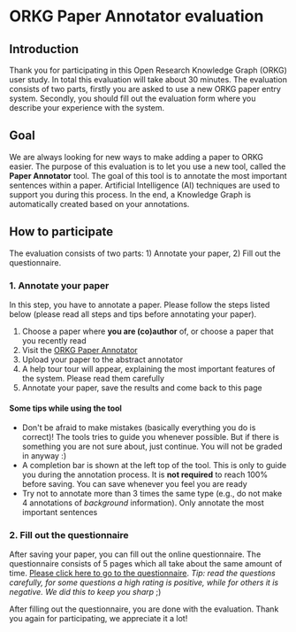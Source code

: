 # ORKG Paper Annotator evaluation

## Introduction

Thank you for participating in this Open Research Knowledge Graph (ORKG) user study. In total this evaluation will take about 30 minutes. The evaluation consists of two parts, firstly you are asked to use a new ORKG paper entry system. Secondly, you should fill out the evaluation form where you describe your experience with the system.

## Goal

We are always looking for new ways to make adding a paper to ORKG easier. The purpose of this evaluation is to let you use a new tool, called the **Paper Annotator** tool. The goal of this tool is to annotate the most important sentences within a paper. Artificial Intelligence (AI) techniques are used to support you during this process. In the end, a Knowledge Graph is automatically created based on your annotations.

## How to participate

The evaluation consists of two parts: 1) Annotate your paper, 2) Fill out the questionnaire.

### 1. Annotate your paper

In this step, you have to annotate a paper. Please follow the steps listed below (please read all steps and tips before annotating your paper).

1. Choose a paper where **you are (co)author** of, or choose a paper that you recently read
2. Visit the [ORKG Paper Annotator](https://www.orkg.org/orkg/pdf-text-annotation)
3. Upload your paper to the abstract annotator
4. A help tour tour will appear, explaining the most important features of the system. Please read them carefully
5. Annotate your paper, save the results and come back to this page

#### Some tips while using the tool

-   Don't be afraid to make mistakes (basically everything you do is correct)! The tools tries to guide you whenever possible. But if there is something you are not sure about, just continue. You will not be graded in anyway :)
-   A completion bar is shown at the left top of the tool. This is only to guide you during the annotation process. It is **not required** to reach 100% before saving. You can save whenever you feel you are ready
-   Try not to annotate more than 3 times the same type (e.g., do not make 4 annotations of _background_ information). Only annotate the most important sentences

### 2. Fill out the questionnaire

After saving your paper, you can fill out the online questionnaire. The questionnaire consists of 5 pages which all take about the same amount of time. [Please click here to go to the questionnaire](https://docs.google.com/forms/d/e/1FAIpQLSei2JGMp1mzGaZn353jE1h982xJQh0DxSVWPlGNRYrV_irdcQ/viewform?usp=sf_link). _Tip: read the questions carefully, for some questions a high rating is positive, while for others it is negative. We did this to keep you sharp_ ;)

After filling out the questionnaire, you are done with the evaluation. Thank you again for participating, we appreciate it a lot!
